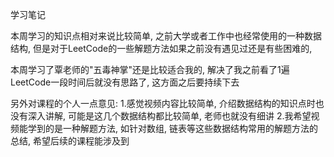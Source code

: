 学习笔记

本周学习的知识点相对来说比较简单, 之前大学或者工作中也经常使用的一种数据结构, 但是对于LeetCode的一些解题方法如果之前没有遇见过还是有些困难的,

本周学习了覃老师的"五毒神掌"还是比较适合我的, 解决了我之前看了1遍LeetCode一段时间后就没有思路了, 这方面之后要持续下去

另外对课程的个人一点意见:
1.感觉视频内容比较简单, 介绍数据结构的知识点时也没有深入讲解, 可能是这几个数据结构都比较简单, 老师也就没有细讲
2.我希望视频能学到的是一种解题方法, 如针对数组, 链表等这些数据结构常用的解题方法的总结, 希望后续的课程能涉及到
